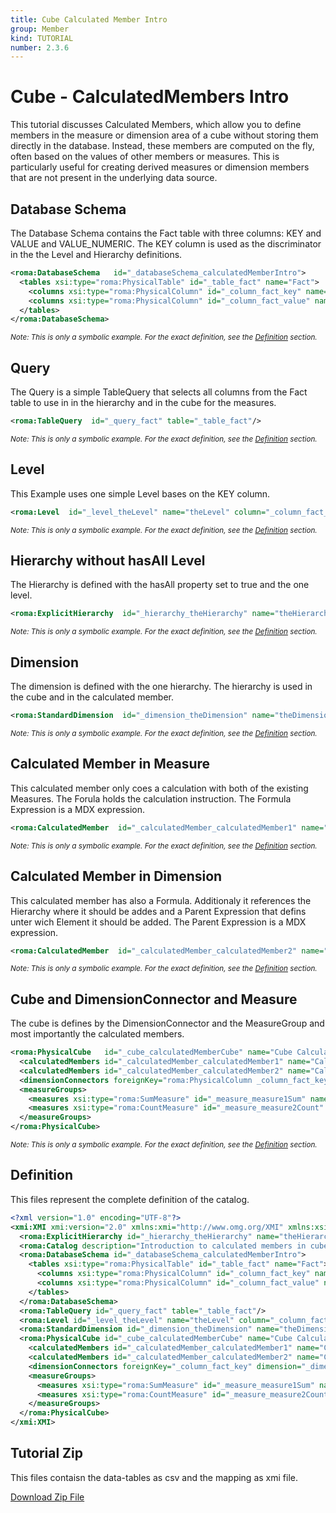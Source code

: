```yaml
---
title: Cube Calculated Member Intro
group: Member
kind: TUTORIAL
number: 2.3.6
---
```

# Cube - CalculatedMembers Intro

This tutorial discusses Calculated Members, which allow you to define members in the measure or dimension area of a cube without storing them directly in the database. Instead, these members are computed on the fly, often based on the values of other members or measures. This is particularly useful for creating derived measures or dimension members that are not present in the underlying data source.



## Database Schema

The Database Schema contains the Fact table with three columns: KEY and VALUE and VALUE_NUMERIC. The KEY column is used as the discriminator in the the Level and Hierarchy definitions.


```xml
<roma:DatabaseSchema   id="_databaseSchema_calculatedMemberIntro">
  <tables xsi:type="roma:PhysicalTable" id="_table_fact" name="Fact">
    <columns xsi:type="roma:PhysicalColumn" id="_column_fact_key" name="KEY"/>
    <columns xsi:type="roma:PhysicalColumn" id="_column_fact_value" name="VALUE" type="Integer"/>
  </tables>
</roma:DatabaseSchema>

```
*<small>Note: This is only a symbolic example. For the exact definition, see the [Definition](#definition) section.</small>*
## Query

The Query is a simple TableQuery that selects all columns from the Fact table to use in in the hierarchy and in the cube for the measures.


```xml
<roma:TableQuery  id="_query_fact" table="_table_fact"/>

```
*<small>Note: This is only a symbolic example. For the exact definition, see the [Definition](#definition) section.</small>*
## Level

This Example uses one simple Level bases on the KEY column.


```xml
<roma:Level  id="_level_theLevel" name="theLevel" column="_column_fact_key"/>

```
*<small>Note: This is only a symbolic example. For the exact definition, see the [Definition](#definition) section.</small>*
## Hierarchy without hasAll Level

The Hierarchy is defined with the hasAll property set to true and the one level.


```xml
<roma:ExplicitHierarchy  id="_hierarchy_theHierarchy" name="theHierarchy" primaryKey="_column_fact_key" query="_query_fact" levels="_level_theLevel"/>

```
*<small>Note: This is only a symbolic example. For the exact definition, see the [Definition](#definition) section.</small>*
## Dimension

The dimension is defined with the one hierarchy. The hierarchy is used in the cube and in the calculated member.


```xml
<roma:StandardDimension  id="_dimension_theDimension" name="theDimension" hierarchies="roma:ExplicitHierarchy _hierarchy_theHierarchy"/>

```
*<small>Note: This is only a symbolic example. For the exact definition, see the [Definition](#definition) section.</small>*
## Calculated Member in Measure

This calculated member only coes a calculation with both of the existing Measures. The Forula holds the calculation instruction. The Formula Expression is a MDX expression.


```xml
<roma:CalculatedMember  id="_calculatedMember_calculatedMember1" name="Calculated Member 1" formula="[Measures].[Measure1-Sum] / [Measures].[Measure2-Count]"/>

```
*<small>Note: This is only a symbolic example. For the exact definition, see the [Definition](#definition) section.</small>*
## Calculated Member in Dimension

This calculated member has also a Formula. Additionaly it references the Hierarchy where it should be addes and a Parent Expression that defins unter wich Element it should be added. The Parent Expression is a MDX expression.



```xml
<roma:CalculatedMember  id="_calculatedMember_calculatedMember2" name="Calculated Member 2" formula="[Measures].[Measure1-Sum] / [Measures].[Measure2-Count]" parent="[theDimension].[theHierarchy].[All theHierarchys]" hierarchy="roma:ExplicitHierarchy _hierarchy_theHierarchy"/>

```
*<small>Note: This is only a symbolic example. For the exact definition, see the [Definition](#definition) section.</small>*
## Cube and DimensionConnector and Measure

The cube is defines by the DimensionConnector and the MeasureGroup and most importantly the calculated members.


```xml
<roma:PhysicalCube   id="_cube_calculatedMemberCube" name="Cube CalculatedMember" query="_query_fact">
  <calculatedMembers id="_calculatedMember_calculatedMember1" name="Calculated Member 1" formula="[Measures].[Measure1-Sum] / [Measures].[Measure2-Count]"/>
  <calculatedMembers id="_calculatedMember_calculatedMember2" name="Calculated Member 2" formula="[Measures].[Measure1-Sum] / [Measures].[Measure2-Count]" parent="[theDimension].[theHierarchy].[All theHierarchys]" hierarchy="roma:ExplicitHierarchy _hierarchy_theHierarchy"/>
  <dimensionConnectors foreignKey="roma:PhysicalColumn _column_fact_key" dimension="roma:StandardDimension _dimension_theDimension" id="_dimensionConnector_theDimension"/>
  <measureGroups>
    <measures xsi:type="roma:SumMeasure" id="_measure_measure1Sum" name="Measure1-Sum" column="_column_fact_value"/>
    <measures xsi:type="roma:CountMeasure" id="_measure_measure2Count" name="Measure2-Count" column="_column_fact_value"/>
  </measureGroups>
</roma:PhysicalCube>

```
*<small>Note: This is only a symbolic example. For the exact definition, see the [Definition](#definition) section.</small>*

## Definition

This files represent the complete definition of the catalog.

```xml
<?xml version="1.0" encoding="UTF-8"?>
<xmi:XMI xmi:version="2.0" xmlns:xmi="http://www.omg.org/XMI" xmlns:xsi="http://www.w3.org/2001/XMLSchema-instance" xmlns:roma="https://www.daanse.org/spec/org.eclipse.daanse.rolap.mapping">
  <roma:ExplicitHierarchy id="_hierarchy_theHierarchy" name="theHierarchy" primaryKey="_column_fact_key" query="_query_fact" levels="_level_theLevel"/>
  <roma:Catalog description="Introduction to calculated members in cubes" name="Daanse Tutorial - Cube Calculated Member Intro" cubes="_cube_calculatedMemberCube" dbschemas="_databaseSchema_calculatedMemberIntro"/>
  <roma:DatabaseSchema id="_databaseSchema_calculatedMemberIntro">
    <tables xsi:type="roma:PhysicalTable" id="_table_fact" name="Fact">
      <columns xsi:type="roma:PhysicalColumn" id="_column_fact_key" name="KEY"/>
      <columns xsi:type="roma:PhysicalColumn" id="_column_fact_value" name="VALUE" type="Integer"/>
    </tables>
  </roma:DatabaseSchema>
  <roma:TableQuery id="_query_fact" table="_table_fact"/>
  <roma:Level id="_level_theLevel" name="theLevel" column="_column_fact_key"/>
  <roma:StandardDimension id="_dimension_theDimension" name="theDimension" hierarchies="_hierarchy_theHierarchy"/>
  <roma:PhysicalCube id="_cube_calculatedMemberCube" name="Cube CalculatedMember" query="_query_fact">
    <calculatedMembers id="_calculatedMember_calculatedMember1" name="Calculated Member 1" formula="[Measures].[Measure1-Sum] / [Measures].[Measure2-Count]"/>
    <calculatedMembers id="_calculatedMember_calculatedMember2" name="Calculated Member 2" formula="[Measures].[Measure1-Sum] / [Measures].[Measure2-Count]" parent="[theDimension].[theHierarchy].[All theHierarchys]" hierarchy="_hierarchy_theHierarchy"/>
    <dimensionConnectors foreignKey="_column_fact_key" dimension="_dimension_theDimension" id="_dimensionConnector_theDimension"/>
    <measureGroups>
      <measures xsi:type="roma:SumMeasure" id="_measure_measure1Sum" name="Measure1-Sum" column="_column_fact_value"/>
      <measures xsi:type="roma:CountMeasure" id="_measure_measure2Count" name="Measure2-Count" column="_column_fact_value"/>
    </measureGroups>
  </roma:PhysicalCube>
</xmi:XMI>

```



## Tutorial Zip
This files contaisn the data-tables as csv and the mapping as xmi file.

<a href="./zip/tutorial.cube.calculatedmember.intro.zip" download>Download Zip File</a>
